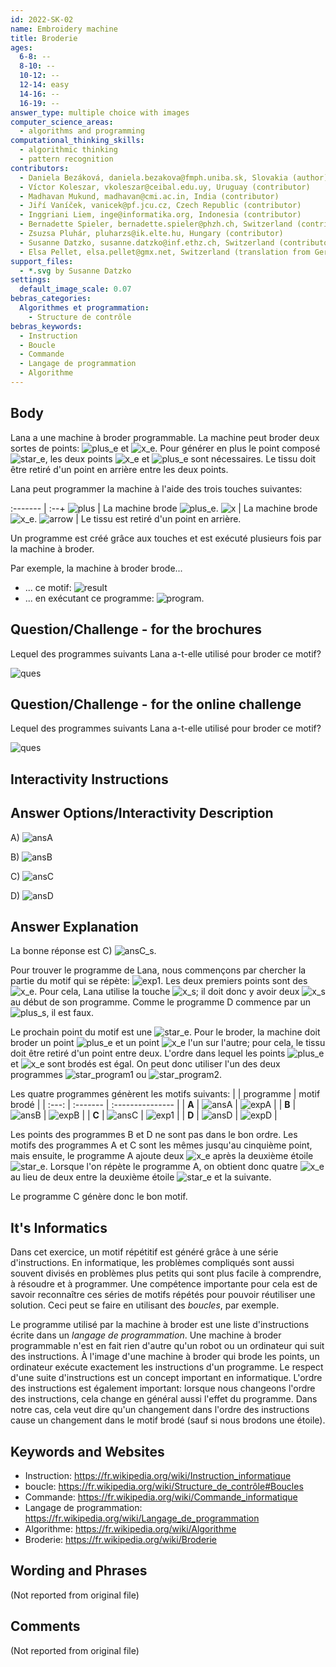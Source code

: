 ```yaml
---
id: 2022-SK-02
name: Embroidery machine
title: Broderie
ages:
  6-8: --
  8-10: --
  10-12: --
  12-14: easy
  14-16: --
  16-19: --
answer_type: multiple choice with images
computer_science_areas:
  - algorithms and programming
computational_thinking_skills:
  - algorithmic thinking
  - pattern recognition
contributors:
  - Daniela Bezáková, daniela.bezakova@fmph.uniba.sk, Slovakia (author)
  - Víctor Koleszar, vkoleszar@ceibal.edu.uy, Uruguay (contributor)
  - Madhavan Mukund, madhavan@cmi.ac.in, India (contributor)
  - Jiří Vaníček, vanicek@pf.jcu.cz, Czech Republic (contributor)
  - Inggriani Liem, inge@informatika.org, Indonesia (contributor)
  - Bernadette Spieler, bernadette.spieler@phzh.ch, Switzerland (contributor, translation from English into German)
  - Zsuzsa Pluhár, pluharzs@ik.elte.hu, Hungary (contributor)
  - Susanne Datzko, susanne.datzko@inf.ethz.ch, Switzerland (contributor, graphics)
  - Elsa Pellet, elsa.pellet@gmx.net, Switzerland (translation from German into French)
support_files:
  - *.svg by Susanne Datzko
settings:
  default_image_scale: 0.07
bebras_categories:
  Algorithmes et programmation:
    - Structure de contrôle
bebras_keywords:
  - Instruction
  - Boucle
  - Commande
  - Langage de programmation
  - Algorithme
---
```


[arrow]: graphics/2022-SK-02-arrow.svg "Flèche"
[plus_e]: graphics/2022-SK-02-plus_embroidered.svg "Plus brodé"
[plus]: graphics/2022-SK-02-plus.svg "Plus"
[star_e]: graphics/2022-SK-02-star_embroidered.svg "Etoile"
[x_e]: graphics/2022-SK-02-x_embroidered.svg "x brodé"
[x]: graphics/2022-SK-02-x.svg "x"
[exp1]: graphics/2022-SK-02-explanation1.svg "Motif répété"
[expA]: graphics/2022-SK-02-explanationA.svg "Motif du programme A"
[expB]: graphics/2022-SK-02-explanationB.svg "Motif du programme B"
[expD]: graphics/2022-SK-02-explanationD.svg "Motif du programme D"
[ansA]: graphics/2022-SK-02-answerA.svg "Réponse A (inline(-1.3ex))"
[ansB]: graphics/2022-SK-02-answerB.svg "Réponse B (inline(-1.3ex))"
[ansC]: graphics/2022-SK-02-answerC.svg "Réponse C (inline(-1.3ex))"
[ansD]: graphics/2022-SK-02-answerD.svg "Réponse D (inline(-1.3ex))"
[ques]: graphics/2022-SK-02-question.svg "Question"
[result]: graphics/2022-SK-02-taskbody.svg "Exemple: motif"
[program]: graphics/2022-SK-02-taskbody_programm.svg "Exemple: programme"
[star_program1]: graphics/2022-SK-02-explanation_starversion1.svg "Programme étoile 1 (50px)"
[star_program2]: graphics/2022-SK-02-explanation_starversion2.svg "Programme étoile 2 (50px)"

## Body

Lana a une machine à broder programmable. La machine peut broder deux sortes de points: ![plus_e] et ![x_e]. Pour générer en plus le point composé ![star_e], les deux points ![x_e] et ![plus_e] sont nécessaires. Le tissu doit être retiré d'un point en arrière entre les deux points.

Lana peut programmer la machine à l'aide des trois touches suivantes:

:------- | :--+
![plus]  | La machine brode ![plus_e].
![x]     | La machine brode ![x_e].
![arrow] | Le tissu est retiré d'un point en arrière.

Un programme est créé grâce aux touches et est exécuté plusieurs fois par la machine à broder.

Par exemple, la machine à broder brode...

- ... ce motif: ![result]
- ... en exécutant ce programme: ![program].

## Question/Challenge - for the brochures

Lequel des programmes suivants Lana a-t-elle utilisé pour broder ce motif?

![ques]


## Question/Challenge - for the online challenge

Lequel des programmes suivants Lana a-t-elle utilisé pour broder ce motif?

![ques]


## Interactivity Instructions

<!-- empty -->

## Answer Options/Interactivity Description

A) ![ansA]

B) ![ansB]

C) ![ansC]

D) ![ansD]


## Answer Explanation

La bonne réponse est C) ![ansC_s].

Pour trouver le programme de Lana, nous commençons par chercher la partie du motif qui se répète: ![exp1]. Les deux premiers points sont des ![x_e]. Pour cela, Lana utilise la touche ![x_s]; il doit donc y avoir deux ![x_s] au début de son programme. Comme le programme D commence par un ![plus_s], il est faux.

Le prochain point du motif est une ![star_e]. Pour le broder, la machine doit broder un point ![plus_e] et un point ![x_e] l'un sur l'autre; pour cela, le tissu doit être retiré d'un point entre deux. L'ordre dans lequel les points ![plus_e] et ![x_e] sont brodés est égal. On peut donc utiliser l'un des deux programmes ![star_program1] ou ![star_program2].

Les quatre programmes génèrent les motifs suivants:
|       | programme | motif brodé |
| :---: | :------- | :--------------- |
| **A** | ![ansA]  | ![expA]          |
| **B** | ![ansB]  | ![expB]          |
| **C** | ![ansC] | ![exp1]          |
| **D** | ![ansD]  | ![expD]          |

Les points des programmes B et D ne sont pas dans le bon ordre. Les motifs des programmes A et C sont les mêmes jusqu'au cinquième point, mais ensuite, le programme A ajoute deux ![x_e] après la deuxième étoile ![star_e]. Lorsque l'on répète le programme A, on obtient donc quatre ![x_e] au lieu de deux entre la deuxième étoile ![star_e] et la suivante.

Le programme C génère donc le bon motif.

[x_s]: graphics/2022-SK-02-x.svg "petit x (15px)"
[plus_s]: graphics/2022-SK-02-plus.svg "petit plus (15px)"
[arrow_S]: graphics/2022-SK-02-arrow.svg "petite flèche (15px)"
[ansC_s]: graphics/2022-SK-02-answerC.svg "Solution (165px)"

## It's Informatics

Dans cet exercice, un motif répétitif est généré grâce à une série d'instructions. En informatique, les problèmes compliqués sont aussi souvent divisés en problèmes plus petits qui sont plus facile à comprendre, à résoudre et à programmer. Une compétence importante pour cela est de savoir reconnaître ces séries de motifs répétés pour pouvoir réutiliser une solution. Ceci peut se faire en utilisant des _boucles_, par exemple.

Le programme utilisé par la machine à broder est une liste d'instructions écrite dans un _langage de programmation_. Une machine à broder programmable n'est en fait rien d'autre qu'un robot ou un ordinateur qui suit des instructions. À l'image d'une machine à broder qui brode les points, un ordinateur exécute exactement les instructions d'un programme. Le respect d'une suite d'instructions est un concept important en informatique. L'ordre des instructions est également important: lorsque nous changeons l'ordre des instructions, cela change en général aussi l'effet du programme. Dans notre cas, cela veut dire qu'un changement dans l'ordre des instructions cause un changement dans le motif brodé (sauf si nous brodons une étoile).


## Keywords and Websites

 - Instruction: https://fr.wikipedia.org/wiki/Instruction_informatique
 - boucle: https://fr.wikipedia.org/wiki/Structure_de_contrôle#Boucles
 - Commande: https://fr.wikipedia.org/wiki/Commande_informatique
 - Langage de programmation: https://fr.wikipedia.org/wiki/Langage_de_programmation
 - Algorithme: https://fr.wikipedia.org/wiki/Algorithme
 - Broderie: https://fr.wikipedia.org/wiki/Broderie


## Wording and Phrases

(Not reported from original file)


## Comments

(Not reported from original file)
